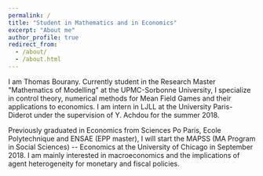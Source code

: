 ```yaml
---
permalink: /
title: "Student in Mathematics and in Economics"
excerpt: "About me"
author_profile: true
redirect_from: 
  - /about/
  - /about.html
---
```



I am Thomas Bourany. Currently student in the Research Master "Mathematics of Modelling" at the UPMC-Sorbonne University, I specialize in control theory, numerical methods for Mean Field Games and their applications to economics. I am intern in LJLL at the University Paris-Diderot  under the supervision of Y. Achdou for the summer 2018.

Previously graduated in Economics from Sciences Po Paris, Ecole Polytechnique and ENSAE (EPP master), I will start the MAPSS (MA Program in Social Sciences) -- Economics at the University of Chicago in September 2018. I am mainly interested in macroeconomics and the implications of agent heterogeneity for monetary and fiscal policies.  



